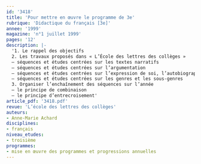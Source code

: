 ```yaml
---
id: '3418'
title: 'Pour mettre en œuvre le programme de 3e'
rubrique: 'Didactique du français [3e]'
annee: '1999'
magazine: 'n°1 juillet 1999'
pages: '12'
description: |-
  '1. Le rappel des objectifs
  2. Les travaux proposés dans « L’École des lettres des collèges »
  – séquences et études centrées sur les textes narratifs
  – séquences et études centrées sur l’argumentation
  – séquences et études centrées sur l’expression de soi, l’autobiographie
  – séquences et études centrées sur les genres et les sous-genres
  3. Organiser l’enchaînement des séquences sur l’année
  – le principe de combinaison
  – le principe d’entrecroisement'
article_pdf: '3418.pdf'
revue: 'L’école des lettres des collèges'
auteurs:
- Anne-Marie Achard
disciplines:
- français
niveau_etudes:
- troisième
programmes:
- mise en œuvre des programmes et progressions annuelles
---
```

